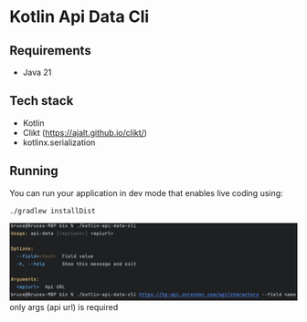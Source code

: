 # Kotlin Api Data Cli

## Requirements

- Java 21

## Tech stack

- Kotlin
- Clikt (https://ajalt.github.io/clikt/)
- kotlinx.serialization

## Running

You can run your application in dev mode that enables live coding using:

```shell script
./gradlew installDist
```
![img_example.png](img_example.png)
only args (api url) is required


